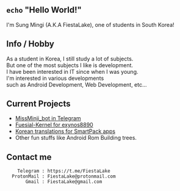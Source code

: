 ## `echo` **"Hello World!"**
I'm Sung Mingi (A.K.A FiestaLake), one of students in South Korea! </br>

## Info / Hobby
As a student in Korea, I still study a lot of subjects. </br>
But one of the most subjects I like is development. </br>
I have been interested in IT since when I was young. </br>
I'm interested in various developments </br>
such as Android Development, Web Development, etc...

## Current Projects
* <a href="https://github.com/FiestaLake/tgbot">MissMinji_bot in Telegram</a>
* <a href="https://github.com/FiestaLake/Smg-Kernel-Project_heroxlte">Fuesial-Kernel for exynos8890</a>
* <a href="https://github.com/FiestaLake/SmartPack-KR">Korean translations for SmartPack apps</a>
* Other fun stuffs like Android Rom Building trees.

## Contact me
        Telegram : https://t.me/FiestaLake   
      ProtonMail : FiestaLake@protonmail.com
           Gmail : FiestaLake@gmail.com
